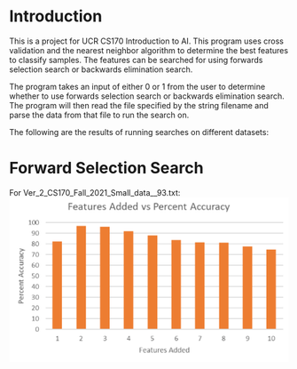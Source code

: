 # Introduction
This is a project for UCR CS170 Introduction to AI. This program uses cross validation and the nearest neighbor algorithm to determine the best features to classify samples. The features can be searched for using forwards selection search or backwards elimination search.  

The program takes an input of either 0 or 1 from the user to determine whether to use forwards selection search or backwards elimination search. The program will then read the file specified by the string filename and parse the data from that file to run the search on.


The following are the results of running searches on different datasets:

# Forward Selection Search

For Ver_2_CS170_Fall_2021_Small_data__93.txt:  
![alt text](https://github.com/Chhurio/K-Nearest-Neighbor-classifier/blob/main/images/smallforward.png "Accuracies for forward selection on small dataset")
